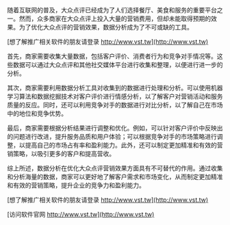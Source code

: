 随着互联网的普及，大众点评已经成为了人们选择餐厅、美食和服务的重要平台之一。然而，众多商家在大众点评上投入大量的营销费用，但却未能取得预期的效果。为了优化大众点评的营销效果，数据分析成为了不可或缺的工具。

[想了解推广相关软件的朋友请登录 http://www.vst.tw](http://www.vst.tw)

首先，商家需要收集大量数据，包括客户评价、消费者行为和竞争对手情况等。这些数据可以通过大众点评和其他社交媒体平台进行收集和整理，以便进行进一步的分析。

其次，商家需要利用数据分析工具对收集到的数据进行处理和分析。可以使用机器学习算法和数据挖掘技术对客户评价进行情感分析，以了解客户对营销活动和服务质量的反应。同时，还可以利用竞争对手的数据进行对比分析，以了解自己在市场中的地位和竞争优势。

最后，商家需要根据分析结果进行调整和优化。例如，可以针对客户评价中反映出的问题进行改进，提升服务品质和用户体验；可以根据竞争对手的市场策略进行调整，以提高自己的市场占有率和盈利能力。此外，还可以制定更加精准和有效的营销策略，以吸引更多的客户和提高营收。

综上所述，数据分析在优化大众点评营销效果方面具有不可替代的作用。通过收集和分析海量的数据，商家可以更好地了解客户需求和市场变化，从而制定更加精准和有效的营销策略，提升企业的竞争力和盈利能力。

[想了解推广相关软件的朋友请登录 http://www.vst.tw](http://www.vst.tw)


[访问软件官网 http://www.vst.tw](http://www.vst.tw)

